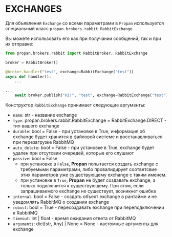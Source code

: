 # EXCHANGES

Для объявления `Exchange` со всеми параметрами в `Propan` используется специальный класс `propan.brokers.rabbit.RabbitExchange`.

Вы можете использовать его как при получании сообщений, так и при их отправке:

```python hl_lines="5 10"
from propan.brokers.rabbit import RabbitBroker, RabbitExchange

broker = RabbitBroker()

@broker.handler("test", exchange=RabbitExchange("test"))
async def handler():
    ...

...
    await broker.publish("Hi!", "test", exchange=RabbitExchange("test"))
```

Конструктор `RabbitExchange` принимает следующие аргументы:

* `name`: str - название exchange
* `type`: propan.brokers.rabbit.RabbitExchange = RabbitExchange.DIRECT - тип вашего exchange
* `durable`: bool = False - при установке в True, информация об exchange будет хранится в файловой системе и восстанавливаться при перезагрузке RabbitMQ
* `auto_delete`: bool = False - при установке в True, exchange будет удален при отсутсвии очередей, которые его слушают
* `passive`: bool = False
    * при установке в `False`, **Propan** попытается создать exchange с требуемыми параметрами, либо провалидирует соответсвие этих параметров уже существующему exchange с таким именем.
    * при установке в `True`, **Propan** не будет создавать exchange, а только подключится к существующему. При этом, если запрашиваемого exchange не существует, возникнет ошибка
* `internal`: bool = False - создать объект exchange в рантайме и не уведомлять RabbitMQ о создании exchange
* `robust`: bool = True - пересоздавать exchange при переподключении к RabbitMQ
* `timeout`: int | float - время ожидания ответа от RabbitMQ
* `arguments`: dict[str, Any] | None = None - кастомные аргументы для exchange